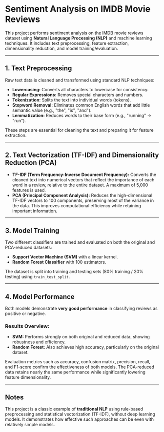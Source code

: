 # Sentiment Analysis on IMDB Movie Reviews

This project performs sentiment analysis on the IMDB movie reviews dataset using **Natural Language Processing (NLP)** and machine learning techniques. It includes text preprocessing, feature extraction, dimensionality reduction, and model training/evaluation.

---

## 1. Text Preprocessing

Raw text data is cleaned and transformed using standard NLP techniques:
- **Lowercasing:** Converts all characters to lowercase for consistency.
- **Regular Expressions:** Removes special characters and numbers.
- **Tokenization:** Splits the text into individual words (tokens).
- **Stopword Removal:** Eliminates common English words that add little semantic value (e.g., "the", "is", "and").
- **Lemmatization:** Reduces words to their base form (e.g., "running" → "run").

These steps are essential for cleaning the text and preparing it for feature extraction.

---

## 2. Text Vectorization (TF-IDF) and Dimensionality Reduction (PCA)

- **TF-IDF (Term Frequency-Inverse Document Frequency):** Converts the cleaned text into numerical vectors that reflect the importance of each word in a review, relative to the entire dataset. A maximum of 5,000 features is used.
- **PCA (Principal Component Analysis):** Reduces the high-dimensional TF-IDF vectors to 100 components, preserving most of the variance in the data. This improves computational efficiency while retaining important information.

---

## 3. Model Training

Two different classifiers are trained and evaluated on both the original and PCA-reduced datasets:
- **Support Vector Machine (SVM)** with a linear kernel.
- **Random Forest Classifier** with 100 estimators.

The dataset is split into training and testing sets (80% training / 20% testing) using `train_test_split`.

---

## 4. Model Performance

Both models demonstrate **very good performance** in classifying reviews as positive or negative.

### Results Overview:
- **SVM:** Performs strongly on both original and reduced data, showing robustness and efficiency.
- **Random Forest:** Also achieves high accuracy, particularly on the original dataset.

Evaluation metrics such as accuracy, confusion matrix, precision, recall, and F1-score confirm the effectiveness of both models. The PCA-reduced data retains nearly the same performance while significantly lowering feature dimensionality.

---

## Notes

This project is a classic example of **traditional NLP** using rule-based preprocessing and statistical vectorization (TF-IDF), without deep learning models. It demonstrates how effective such approaches can be even with relatively simple models.
